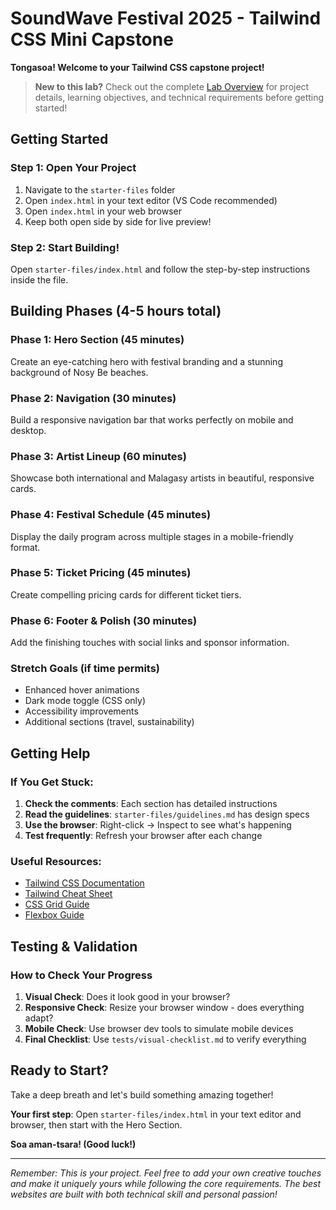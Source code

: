 # SoundWave Festival 2025 - Tailwind CSS Mini Capstone

**Tongasoa! Welcome to your Tailwind CSS capstone project!**

> **New to this lab?** Check out the complete [Lab Overview](../README.md) for project details, learning objectives, and technical requirements before getting started!

## Getting Started

### Step 1: Open Your Project
1. Navigate to the `starter-files` folder
2. Open `index.html` in your text editor (VS Code recommended)
3. Open `index.html` in your web browser
4. Keep both open side by side for live preview!

### Step 2: Start Building!
Open `starter-files/index.html` and follow the step-by-step instructions inside the file.

## Building Phases (4-5 hours total)

### Phase 1: Hero Section (45 minutes)
Create an eye-catching hero with festival branding and a stunning background of Nosy Be beaches.

### Phase 2: Navigation (30 minutes)
Build a responsive navigation bar that works perfectly on mobile and desktop.

### Phase 3: Artist Lineup (60 minutes)
Showcase both international and Malagasy artists in beautiful, responsive cards.

### Phase 4: Festival Schedule (45 minutes)
Display the daily program across multiple stages in a mobile-friendly format.

### Phase 5: Ticket Pricing (45 minutes)
Create compelling pricing cards for different ticket tiers.

### Phase 6: Footer & Polish (30 minutes)
Add the finishing touches with social links and sponsor information.

### Stretch Goals (if time permits)
- Enhanced hover animations
- Dark mode toggle (CSS only)
- Accessibility improvements
- Additional sections (travel, sustainability)

## Getting Help

### If You Get Stuck:
1. **Check the comments**: Each section has detailed instructions
2. **Read the guidelines**: `starter-files/guidelines.md` has design specs
3. **Use the browser**: Right-click → Inspect to see what's happening
4. **Test frequently**: Refresh your browser after each change

### Useful Resources:
- [Tailwind CSS Documentation](https://tailwindcss.com/docs)
- [Tailwind Cheat Sheet](https://tailwindcomponents.com/cheatsheet/)
- [CSS Grid Guide](https://css-tricks.com/snippets/css/complete-guide-grid/)
- [Flexbox Guide](https://css-tricks.com/snippets/css/a-guide-to-flexbox/)

## Testing & Validation

### How to Check Your Progress
1. **Visual Check**: Does it look good in your browser?
2. **Responsive Check**: Resize your browser window - does everything adapt?
3. **Mobile Check**: Use browser dev tools to simulate mobile devices
4. **Final Checklist**: Use `tests/visual-checklist.md` to verify everything

## Ready to Start?

Take a deep breath and let's build something amazing together!

**Your first step**: Open `starter-files/index.html` in your text editor and browser, then start with the Hero Section.

**Soa aman-tsara! (Good luck!)**

---

*Remember: This is your project. Feel free to add your own creative touches and make it uniquely yours while following the core requirements. The best websites are built with both technical skill and personal passion!*
